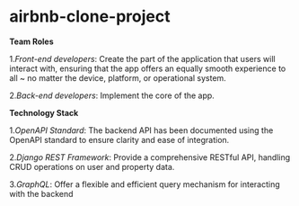 # airbnb-clone-project
**Team Roles**

1._Front-end developers_:
Create the part of the application that users will interact with, ensuring that the app offers an equally smooth experience to all ~ no matter the device, platform, or operational system.

2._Back-end developers_:
Implement the core of the app.


**Technology Stack**

1._OpenAPI Standard_:
The backend API has been documented using the OpenAPI standard to ensure clarity and ease of integration.

2._Django REST Framework_:
Provide a comprehensive RESTful API, handling CRUD operations on user and property data.

3._GraphQL_:
Offer a flexible and efficient query mechanism for interacting with the backend

